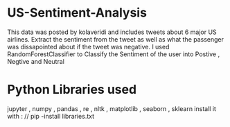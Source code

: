 # US-Sentiment-Analysis
This data was posted by kolaveridi and includes tweets about 6 major US airlines. Extract the sentiment from the tweet as well as what the passenger was dissapointed about if the tweet was negative.  I used RandomForestClassifier to Classify the Sentiment of the user into Postive , Negtive and Neutral

# Python Libraries used

jupyter , 
numpy ,
pandas ,
re ,
nltk ,
matplotlib ,
seaborn ,
sklearn
install it with : //
pip -install libraries.txt

